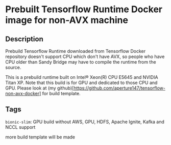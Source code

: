 # Prebuilt Tensorflow Runtime Docker image for non-AVX machine

## Description
Prebuild Tensorflow Runtime downloaded from Tensorflow Docker repository doesn't support CPU which don't have 
AVX, so people who have CPU older than Sandy Bridge may have to compile the runtime from the source.

This is a prebuild runtime built on Intel® Xeon(R) CPU E5645 and NVIDIA Titan XP. Note that this build is for GPU
and dedicated to those CPU and GPU. Please look at (my github)[https://github.com/aperture147/tensorflow-non-avx-docker] for build template. 

## Tags
`bionic-slim`: GPU build without AWS, GPU, HDFS, Apache Ignite, Kafka and NCCL support

more build template will be made
